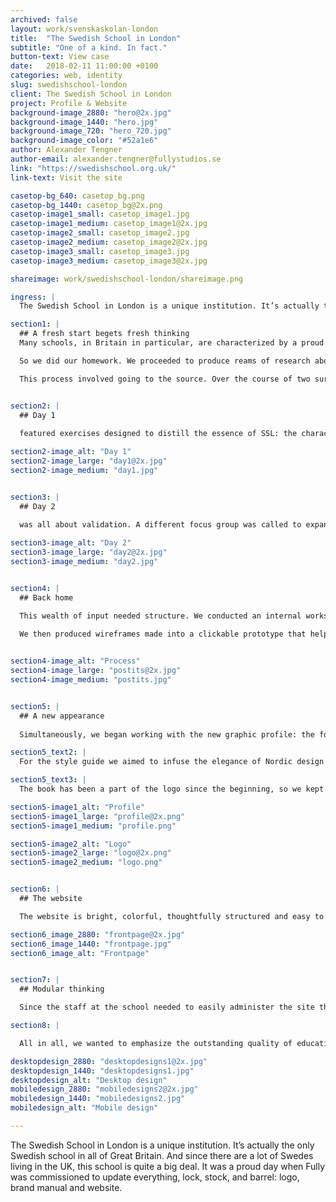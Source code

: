 ```yaml
---
archived: false
layout: work/svenskaskolan-london
title:  "The Swedish School in London"
subtitle: "One of a kind. In fact."
button-text: View case
date:   2018-02-11 11:00:00 +0100
categories: web, identity
slug: swedishschool-london
client: The Swedish School in London
project: Profile & Website
background-image_2880: "hero@2x.jpg"
background-image_1440: "hero.jpg"
background-image_720: "hero_720.jpg"
background-image_color: "#52a1e6"
author: Alexander Tengner
author-email: alexander.tengner@fullystudios.se
link: "https://swedishschool.org.uk/"
link-text: Visit the site

casetop-bg_640: casetop_bg.png
casetop-bg_1440: casetop_bg@2x.png
casetop-image1_small: casetop_image1.jpg
casetop-image1_medium: casetop_image1@2x.jpg
casetop-image2_small: casetop_image2.jpg
casetop-image2_medium: casetop_image2@2x.jpg
casetop-image3_small: casetop_image3.jpg
casetop-image3_medium: casetop_image3@2x.jpg

shareimage: work/swedishschool-london/shareimage.png

ingress: |
  The Swedish School in London is a unique institution. It’s actually the only Swedish school in all of Great Britain. And since there are a lot of Swedes living in the UK, this school is quite a big deal. It was a proud day when Fully was commissioned to update everything, lock, stock, and barrel: logo, brand manual and website.

section1: |
  ## A fresh start begets fresh thinking
  Many schools, in Britain in particular, are characterized by a proud and cherished heritage. The Swedish School is no exception; it has a gravitas, atmosphere and attitude all its own. In this digital overhaul, our challenge would be to evoke the school’s timeless characteristics, while also looking towards a distinguished future. Our design choices would need to withstand the test of time. 

  So we did our homework. We proceeded to produce reams of research about what the school means to a wide cross-section of students, parents, and administrators, with an eye for their hopes and expectations of their new website. 

  This process involved going to the source. Over the course of two surprisingly sunny days at SSL’s Barnes location, we conducted workshops with the various stakeholders, ranging from 6th form students to the Headmistress. 


section2: |
  ## Day 1
  
  featured exercises designed to distill the essence of SSL: the characteristics, both subtle and obvious, that make it the unique institution it is. Throughout the day we also explored the kind of users that would be visiting the site, what information they would be seeking, and how they should feel when navigating. At the end of the day we pieced together all the insights that had surfaced.

section2-image_alt: "Day 1"
section2-image_large: "day1@2x.jpg"
section2-image_medium: "day1.jpg"


section3: |
  ## Day 2
  
  was all about validation. A different focus group was called to expand on the insights collected the day before, and provide their own perspectives on the user journey. A survey sent out to a broader audience painted an even more detailed picture for us.

section3-image_alt: "Day 2"
section3-image_large: "day2@2x.jpg"
section3-image_medium: "day2.jpg"


section4: |
  ## Back home

  This wealth of input needed structure. We conducted an internal workshop with the three who had been in London, along with our developer and copywriter, to see what kind of content we had and how it should be organized. With the help of heaps of post-its, we worked towards a hierarchy of information that would give each of the website’s target audiences what they needed. 

  We then produced wireframes made into a clickable prototype that helped us share our vision with the client.
 

section4-image_alt: "Process"
section4-image_large: "postits@2x.jpg"
section4-image_medium: "postits.jpg"


section5: |
  ## A new appearance
  
  Simultaneously, we began working with the new graphic profile: the fonts, colors and imagery that would be associated with the school going forward. 

section5_text2: |
  For the style guide we aimed to infuse the elegance of Nordic design and add a playfulness that would make it appealing to young visitors, without losing the authority that naturally accompanies British academia. We wanted the school to be perceived as confident and proud, but also warm and welcoming.

section5_text3: |
  The book has been a part of the logo since the beginning, so we kept it for recognition, while giving it a more minimalistic and sophisticated look. The colors hail from the flags of the two nations but we made them brighter for a more modern, joyful impression. We spangled it with the three crowns of Sweden more visibly pronounce the school’s Swedish profile.

section5-image1_alt: "Profile"
section5-image1_large: "profile@2x.png"
section5-image1_medium: "profile.png"

section5-image2_alt: "Logo"
section5-image2_large: "logo@2x.png"
section5-image2_medium: "logo.png"


section6: |
  ## The website

  The website is bright, colorful, thoughtfully structured and easy to navigate. Big images present the school and its students, with a pronounced focus on the surroundings. The neighborhoods of Barnes and Richmond are truly stunning, in that stately West London way, and we wanted that be apparent from a quick scroll.

section6_image_2880: "frontpage@2x.jpg"
section6_image_1440: "frontpage.jpg"
section6_image_alt: "Frontpage"


section7: |
  ## Modular thinking

  Since the staff at the school needed to easily administer the site themselves, we pursued a modular approach when building each feature. This resulted in dynamic, easy-to-use components that can be updated in an instant. 

section8: |

  All in all, we wanted to emphasize the outstanding quality of education and the caring environment that were so apparent when we visited the school. Balancing the playful and informative, the fun and ambitious, we created a site that communicates the spirit of SSL and establishes a vibrant future for its brand.

desktopdesign_2880: "desktopdesigns1@2x.jpg"
desktopdesign_1440: "desktopdesigns1.jpg"
desktopdesign_alt: "Desktop design"
mobiledesign_2880: "mobiledesigns2@2x.jpg"
mobiledesign_1440: "mobiledesigns2.jpg"
mobiledesign_alt: "Mobile design"

---
```

The Swedish School in London is a unique institution. It’s actually the only Swedish school in all of Great Britain. And since there are a lot of Swedes living in the UK, this school is quite a big deal. It was a proud day when Fully was commissioned to update everything, lock, stock, and barrel: logo, brand manual and website. 
